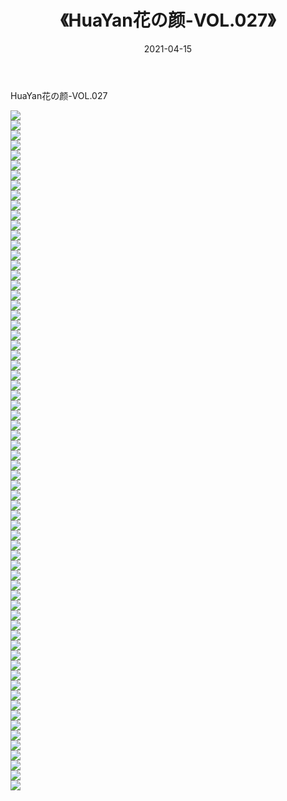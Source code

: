 ﻿---
layout: post
title:  《HuaYan花の颜-VOL.027》
date:   2021-04-15
img: http://img.660000.xyz/Sharelink/网络美图/2021/HuaYan花の颜-VOL.027/000.jpg
categories: [美女, 清纯, 唯美]
---

HuaYan花の颜-VOL.027

  ![](http://img.660000.xyz/Sharelink/网络美图/2021/HuaYan花の颜-VOL.027/001.jpg) <br> ![](http://img.660000.xyz/Sharelink/网络美图/2021/HuaYan花の颜-VOL.027/002.jpg) <br> ![](http://img.660000.xyz/Sharelink/网络美图/2021/HuaYan花の颜-VOL.027/003.jpg) <br> ![](http://img.660000.xyz/Sharelink/网络美图/2021/HuaYan花の颜-VOL.027/004.jpg) <br> ![](http://img.660000.xyz/Sharelink/网络美图/2021/HuaYan花の颜-VOL.027/005.jpg) <br> ![](http://img.660000.xyz/Sharelink/网络美图/2021/HuaYan花の颜-VOL.027/006.jpg) <br> ![](http://img.660000.xyz/Sharelink/网络美图/2021/HuaYan花の颜-VOL.027/007.jpg) <br> ![](http://img.660000.xyz/Sharelink/网络美图/2021/HuaYan花の颜-VOL.027/008.jpg) <br> ![](http://img.660000.xyz/Sharelink/网络美图/2021/HuaYan花の颜-VOL.027/009.jpg) <br> ![](http://img.660000.xyz/Sharelink/网络美图/2021/HuaYan花の颜-VOL.027/010.jpg) <br> ![](http://img.660000.xyz/Sharelink/网络美图/2021/HuaYan花の颜-VOL.027/011.jpg) <br> ![](http://img.660000.xyz/Sharelink/网络美图/2021/HuaYan花の颜-VOL.027/012.jpg) <br> ![](http://img.660000.xyz/Sharelink/网络美图/2021/HuaYan花の颜-VOL.027/013.jpg) <br> ![](http://img.660000.xyz/Sharelink/网络美图/2021/HuaYan花の颜-VOL.027/014.jpg) <br> ![](http://img.660000.xyz/Sharelink/网络美图/2021/HuaYan花の颜-VOL.027/015.jpg) <br> ![](http://img.660000.xyz/Sharelink/网络美图/2021/HuaYan花の颜-VOL.027/016.jpg) <br> ![](http://img.660000.xyz/Sharelink/网络美图/2021/HuaYan花の颜-VOL.027/017.jpg) <br> ![](http://img.660000.xyz/Sharelink/网络美图/2021/HuaYan花の颜-VOL.027/018.jpg) <br> ![](http://img.660000.xyz/Sharelink/网络美图/2021/HuaYan花の颜-VOL.027/019.jpg) <br> ![](http://img.660000.xyz/Sharelink/网络美图/2021/HuaYan花の颜-VOL.027/020.jpg) <br> ![](http://img.660000.xyz/Sharelink/网络美图/2021/HuaYan花の颜-VOL.027/021.jpg) <br> ![](http://img.660000.xyz/Sharelink/网络美图/2021/HuaYan花の颜-VOL.027/022.jpg) <br> ![](http://img.660000.xyz/Sharelink/网络美图/2021/HuaYan花の颜-VOL.027/023.jpg) <br> ![](http://img.660000.xyz/Sharelink/网络美图/2021/HuaYan花の颜-VOL.027/024.jpg) <br> ![](http://img.660000.xyz/Sharelink/网络美图/2021/HuaYan花の颜-VOL.027/025.jpg) <br> ![](http://img.660000.xyz/Sharelink/网络美图/2021/HuaYan花の颜-VOL.027/026.jpg) <br> ![](http://img.660000.xyz/Sharelink/网络美图/2021/HuaYan花の颜-VOL.027/027.jpg) <br> ![](http://img.660000.xyz/Sharelink/网络美图/2021/HuaYan花の颜-VOL.027/028.jpg) <br> ![](http://img.660000.xyz/Sharelink/网络美图/2021/HuaYan花の颜-VOL.027/029.jpg) <br> ![](http://img.660000.xyz/Sharelink/网络美图/2021/HuaYan花の颜-VOL.027/030.jpg) <br> ![](http://img.660000.xyz/Sharelink/网络美图/2021/HuaYan花の颜-VOL.027/031.jpg) <br> ![](http://img.660000.xyz/Sharelink/网络美图/2021/HuaYan花の颜-VOL.027/032.jpg) <br> ![](http://img.660000.xyz/Sharelink/网络美图/2021/HuaYan花の颜-VOL.027/033.jpg) <br> ![](http://img.660000.xyz/Sharelink/网络美图/2021/HuaYan花の颜-VOL.027/034.jpg) <br> ![](http://img.660000.xyz/Sharelink/网络美图/2021/HuaYan花の颜-VOL.027/035.jpg) <br> ![](http://img.660000.xyz/Sharelink/网络美图/2021/HuaYan花の颜-VOL.027/036.jpg) <br> ![](http://img.660000.xyz/Sharelink/网络美图/2021/HuaYan花の颜-VOL.027/037.jpg) <br> ![](http://img.660000.xyz/Sharelink/网络美图/2021/HuaYan花の颜-VOL.027/038.jpg) <br> ![](http://img.660000.xyz/Sharelink/网络美图/2021/HuaYan花の颜-VOL.027/039.jpg) <br> ![](http://img.660000.xyz/Sharelink/网络美图/2021/HuaYan花の颜-VOL.027/040.jpg) <br> ![](http://img.660000.xyz/Sharelink/网络美图/2021/HuaYan花の颜-VOL.027/041.jpg) <br> ![](http://img.660000.xyz/Sharelink/网络美图/2021/HuaYan花の颜-VOL.027/042.jpg) <br> ![](http://img.660000.xyz/Sharelink/网络美图/2021/HuaYan花の颜-VOL.027/043.jpg) <br> ![](http://img.660000.xyz/Sharelink/网络美图/2021/HuaYan花の颜-VOL.027/044.jpg) <br> ![](http://img.660000.xyz/Sharelink/网络美图/2021/HuaYan花の颜-VOL.027/045.jpg) <br> ![](http://img.660000.xyz/Sharelink/网络美图/2021/HuaYan花の颜-VOL.027/046.jpg) <br> ![](http://img.660000.xyz/Sharelink/网络美图/2021/HuaYan花の颜-VOL.027/047.jpg) <br> ![](http://img.660000.xyz/Sharelink/网络美图/2021/HuaYan花の颜-VOL.027/048.jpg) <br> ![](http://img.660000.xyz/Sharelink/网络美图/2021/HuaYan花の颜-VOL.027/049.jpg) <br> ![](http://img.660000.xyz/Sharelink/网络美图/2021/HuaYan花の颜-VOL.027/050.jpg) <br> ![](http://img.660000.xyz/Sharelink/网络美图/2021/HuaYan花の颜-VOL.027/051.jpg) <br> ![](http://img.660000.xyz/Sharelink/网络美图/2021/HuaYan花の颜-VOL.027/052.jpg) <br> ![](http://img.660000.xyz/Sharelink/网络美图/2021/HuaYan花の颜-VOL.027/053.jpg) <br> ![](http://img.660000.xyz/Sharelink/网络美图/2021/HuaYan花の颜-VOL.027/054.jpg) <br> ![](http://img.660000.xyz/Sharelink/网络美图/2021/HuaYan花の颜-VOL.027/055.jpg) <br> ![](http://img.660000.xyz/Sharelink/网络美图/2021/HuaYan花の颜-VOL.027/056.jpg) <br> ![](http://img.660000.xyz/Sharelink/网络美图/2021/HuaYan花の颜-VOL.027/057.jpg) <br> ![](http://img.660000.xyz/Sharelink/网络美图/2021/HuaYan花の颜-VOL.027/058.jpg) <br> ![](http://img.660000.xyz/Sharelink/网络美图/2021/HuaYan花の颜-VOL.027/059.jpg) <br> ![](http://img.660000.xyz/Sharelink/网络美图/2021/HuaYan花の颜-VOL.027/060.jpg) <br> ![](http://img.660000.xyz/Sharelink/网络美图/2021/HuaYan花の颜-VOL.027/061.jpg) <br> ![](http://img.660000.xyz/Sharelink/网络美图/2021/HuaYan花の颜-VOL.027/062.jpg) <br> ![](http://img.660000.xyz/Sharelink/网络美图/2021/HuaYan花の颜-VOL.027/063.jpg) <br> ![](http://img.660000.xyz/Sharelink/网络美图/2021/HuaYan花の颜-VOL.027/064.jpg) <br> ![](http://img.660000.xyz/Sharelink/网络美图/2021/HuaYan花の颜-VOL.027/065.jpg) <br> ![](http://img.660000.xyz/Sharelink/网络美图/2021/HuaYan花の颜-VOL.027/066.jpg) <br> ![](http://img.660000.xyz/Sharelink/网络美图/2021/HuaYan花の颜-VOL.027/067.jpg) <br> ![](http://img.660000.xyz/Sharelink/网络美图/2021/HuaYan花の颜-VOL.027/068.jpg) <br>